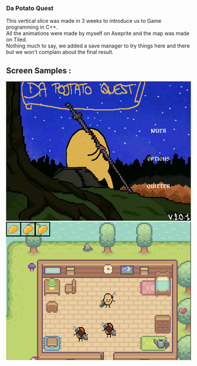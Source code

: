 ### Da Potato Quest
This vertical slice was made in 3 weeks to introduce us to Game programming in C++.   
All the animations were made by myself on Aseprite and the map was made on Tiled.   
Nothing much to say, we added a save manager to try things here and there but we won't complain about the final result.   

## Screen Samples :
![Menu](DaPotatoQuest/menu.PNG)
![Gameplay](DaPotatoQuest/Gameplay.PNG)
